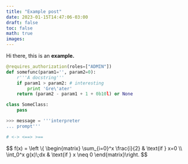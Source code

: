 ```yaml
---
title: "Example post"
date: 2023-01-15T14:47:06-03:00
draft: false
toc: false
math: true
images:
---
```


Hi there, this is an **example.**


```python
@requires_authorization(roles=["ADMIN"])
def somefunc(param1='', param2=0):
    r'''A docstring'''
    if param1 > param2: # interesting
        print 'Gre\'ater'
    return (param2 - param1 + 1 + 0b10l) or None

class SomeClass:
    pass

>>> message = '''interpreter
... prompt'''

# <-> <==> >==
```

$$
f(x) = \left \\{
  \begin{matrix}
    \sum_{i=0}^x \frac{i}{2} & \text{if } x=0 \\\\
    \int_0^x g(x)\\;dx & \text{if } x \neq 0
\end{matrix}\right.
$$